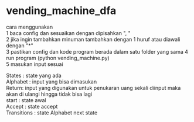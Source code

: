 # vending_machine_dfa  
cara menggunakan  
1 baca config dan sesuaikan dengan dipisahkan ", "  
2 jika ingin tambahkan minuman tambahkan dengan 1 huruf atau diawali dengan "*"  
3 pastikan config dan kode program berada dalam satu folder yang sama
4 run program (python vending_machine.py)   
5 masukan input sesuai  
  
States : state yang ada  
Alphabet : input yang bisa dimasukan  
Return: input yang digunakan untuk penukaran uang sekali diinput maka akan di ulangi hingga tidak bisa lagi  
start : state awal  
Accept : state accept  
Transitions : state Alphabet next state  
